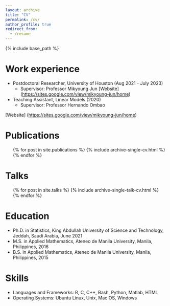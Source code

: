 ```yaml
---
layout: archive
title: "CV"
permalink: /cv/
author_profile: true
redirect_from:
  - /resume
---
```


{% include base_path %}

Work experience
======
* Postdoctoral Researcher, University of Houston (Aug 2021 - July 2023)
  * Supervisor: Professor Mikyoung Jun 
  [Website] (https://sites.google.com/view/mikyoung-jun/home)
* Teaching Assistant, Linear Models (2020)
  * Supervisor: Professor Hernando Ombao

[Website] (https://sites.google.com/view/mikyoung-jun/home)

Publications
======
  <ul>{% for post in site.publications %}
    {% include archive-single-cv.html %}
  {% endfor %}</ul>
  
Talks
======
  <ul>{% for post in site.talks %}
    {% include archive-single-talk-cv.html %}
  {% endfor %}</ul>
  
Education
======
* Ph.D. in Statistics, King Abdullah University of Science and Technology, Jeddah, Saudi Arabia, June 2021
* M.S. in Applied Mathematics, Ateneo de Manila University, Manila, Philippines, 2016
* B.S. in Applied Mathematics, Ateneo de Manila University, Manila, Philippines, 2015

Skills
======
* Languages and Frameworks: R, C, C++, Bash, Python, Matlab, HTML
* Operating Systems: Ubuntu Linux, Unix, Mac OS, Windows
